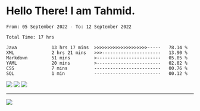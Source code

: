 # Hello There! I am Tahmid.

<!--START_SECTION:waka-->

```text
From: 05 September 2022 - To: 12 September 2022

Total Time: 17 hrs

Java             13 hrs 17 mins  >>>>>>>>>>>>>>>>>>>>-----   78.14 %
XML              2 hrs 21 mins   >>>----------------------   13.90 %
Markdown         51 mins         >------------------------   05.05 %
YAML             20 mins         >------------------------   02.02 %
CSS              7 mins          -------------------------   00.76 %
SQL              1 min           -------------------------   00.12 %
```

<!--END_SECTION:waka-->


![](https://github-readme-stats.vercel.app/api?username=tfahim007&theme=gotham&hide_border=false&include_all_commits=true&count_private=true)
![](https://github-readme-streak-stats.herokuapp.com/?user=tfahim007&theme=gotham&hide_border=false)
![](https://github-readme-stats.vercel.app/api/top-langs/?username=tfahim007&theme=gotham&hide_border=false&include_all_commits=true&count_private=true&layout=compact&hide=html,css,scss&langs_count=5)


---
[![](https://visitcount.itsvg.in/api?id=tfahim007&icon=0&color=0)](https://visitcount.itsvg.in)
